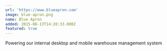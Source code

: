 ```yaml
---
url: 'https://www.blueapron.com'
image: blue-apron.png
name: Blue Apron
added: 2015-08-13T14:20:33.000Z
featured: true
---
```

Powering our internal desktop and mobile warehouse management system

